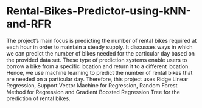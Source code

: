 # Rental-Bikes-Predictor-using-kNN-and-RFR
The project’s main focus is predicting the number of rental bikes required at each hour in order to maintain a steady supply. It discusses ways in which we can predict the number of bikes needed for the particular day based on the provided data set. These type of prediction systems enable users to borrow a bike from a specific location and return it to a different location. Hence, we use machine learning to predict the number of rental bikes that are needed on a particular day. Therefore, this project uses Ridge Linear Regression, Support Vector Machine for Regression, Random Forest Method for Regression and Gradient Boosted Regression Tree for the prediction of rental bikes. 
